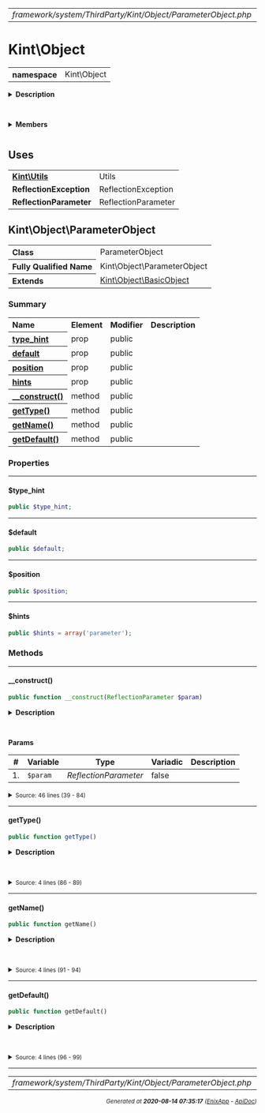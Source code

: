 


 



<table>
<tr>
<td style="width:100%"><em>framework/system/ThirdParty/Kint/Object/ParameterObject.php</em></td>
<td><a href="../../../../../../../../api/index.md">index</a></td>
<td><a href="../../../../../../../../api/vendor/codeigniter4/framework/system/ThirdParty/Kint/Object/MethodObject.md">prev</a></td>
<td><a href="../../../../../../../../api/vendor/codeigniter4/framework/system/ThirdParty/Kint/Object/Representation/ColorRepresentation.md">next</a></td>
</tr>
</table>







# Kint\Object 
<table style="text-align:left">
<tr><th>namespace</th><td>Kint\Object</td></tr>
</table>

<details>
<summary style="margin-bottom:12px;"><strong>Description</strong></summary>

<table>
<tr><td>
/*
The MIT License (MIT)
</td></tr>
</table>

<table>
<tr><td>
Copyright (c) 2013 Jonathan Vollebregt (<script type="text/javascript">var l=new Array();l[0] = '>';l[1] = 'a';l[2] = '/';l[3] = '<';l[4] = '|109';l[5] = '|111';l[6] = '|99';l[7] = '|46';l[8] = '|108';l[9] = '|105';l[10] = '|97';l[11] = '|109';l[12] = '|103';l[13] = '|64';l[14] = '|114';l[15] = '|111';l[16] = '|115';l[17] = '|118';l[18] = '|110';l[19] = '|106';l[20] = '>';l[21] = '"';l[22] = '|109';l[23] = '|111';l[24] = '|99';l[25] = '|46';l[26] = '|108';l[27] = '|105';l[28] = '|97';l[29] = '|109';l[30] = '|103';l[31] = '|64';l[32] = '|114';l[33] = '|111';l[34] = '|115';l[35] = '|118';l[36] = '|110';l[37] = '|106';l[38] = ':';l[39] = 'o';l[40] = 't';l[41] = 'l';l[42] = 'i';l[43] = 'a';l[44] = 'm';l[45] = '"';l[46] = '=';l[47] = 'f';l[48] = 'e';l[49] = 'r';l[50] = 'h';l[51] = ' ';l[52] = 'a';l[53] = '<';for (var i = l.length-1; i >= 0; i=i-1) {if (l[i].substring(0, 1) === '|') document.write("&#"+unescape(l[i].substring(1))+";");else document.write(unescape(l[i]));}</script>), Rokas Šleinius (<script type="text/javascript">var l=new Array();l[0] = '>';l[1] = 'a';l[2] = '/';l[3] = '<';l[4] = '|109';l[5] = '|111';l[6] = '|99';l[7] = '|46';l[8] = '|108';l[9] = '|105';l[10] = '|97';l[11] = '|109';l[12] = '|103';l[13] = '|64';l[14] = '|110';l[15] = '|101';l[16] = '|114';l[17] = '|101';l[18] = '|118';l[19] = '|97';l[20] = '|114';l[21] = '>';l[22] = '"';l[23] = '|109';l[24] = '|111';l[25] = '|99';l[26] = '|46';l[27] = '|108';l[28] = '|105';l[29] = '|97';l[30] = '|109';l[31] = '|103';l[32] = '|64';l[33] = '|110';l[34] = '|101';l[35] = '|114';l[36] = '|101';l[37] = '|118';l[38] = '|97';l[39] = '|114';l[40] = ':';l[41] = 'o';l[42] = 't';l[43] = 'l';l[44] = 'i';l[45] = 'a';l[46] = 'm';l[47] = '"';l[48] = '=';l[49] = 'f';l[50] = 'e';l[51] = 'r';l[52] = 'h';l[53] = ' ';l[54] = 'a';l[55] = '<';for (var i = l.length-1; i >= 0; i=i-1) {if (l[i].substring(0, 1) === '|') document.write("&#"+unescape(l[i].substring(1))+";");else document.write(unescape(l[i]));}</script>)

Permission is hereby granted, free of charge, to any person obtaining a copy of
this software and associated documentation files (the "Software"), to deal in
the Software without restriction, including without limitation the rights to
use, copy, modify, merge, publish, distribute, sublicense, and/or sell copies of
the Software, and to permit persons to whom the Software is furnished to do so,
subject to the following conditions:

The above copyright notice and this permission notice shall be included in all
copies or substantial portions of the Software.

THE SOFTWARE IS PROVIDED "AS IS", WITHOUT WARRANTY OF ANY KIND, EXPRESS OR
IMPLIED, INCLUDING BUT NOT LIMITED TO THE WARRANTIES OF MERCHANTABILITY, FITNESS
FOR A PARTICULAR PURPOSE AND NONINFRINGEMENT. IN NO EVENT SHALL THE AUTHORS OR
COPYRIGHT HOLDERS BE LIABLE FOR ANY CLAIM, DAMAGES OR OTHER LIABILITY, WHETHER
IN AN ACTION OF CONTRACT, TORT OR OTHERWISE, ARISING FROM, OUT OF OR IN
CONNECTION WITH THE SOFTWARE OR THE USE OR OTHER DEALINGS IN THE SOFTWARE.
</td></tr>
</table>

</details>



<table style="text-align:left">
</table>

 

<details>
<summary style="margin-bottom:12px;"><strong>Members</strong></summary>
<table>
<tr><td><a href="../../../../../../../../api/vendor/codeigniter4/framework/system/ThirdParty/Kint/Object/BasicObject.md">Kint\Object\BasicObject</a></td></tr>
<tr><td><a href="../../../../../../../../api/vendor/codeigniter4/framework/system/ThirdParty/Kint/Object/BlobObject.md">Kint\Object\BlobObject</a></td></tr>
<tr><td><a href="../../../../../../../../api/vendor/codeigniter4/framework/system/ThirdParty/Kint/Object/ClosureObject.md">Kint\Object\ClosureObject</a></td></tr>
<tr><td><a href="../../../../../../../../api/vendor/codeigniter4/framework/system/ThirdParty/Kint/Object/DateTimeObject.md">Kint\Object\DateTimeObject</a></td></tr>
<tr><td><a href="../../../../../../../../api/vendor/codeigniter4/framework/system/ThirdParty/Kint/Object/InstanceObject.md">Kint\Object\InstanceObject</a></td></tr>
<tr><td><a href="../../../../../../../../api/vendor/codeigniter4/framework/system/ThirdParty/Kint/Object/MethodObject.md">Kint\Object\MethodObject</a></td></tr>
<tr><td><a href="../../../../../../../../api/vendor/codeigniter4/framework/system/ThirdParty/Kint/Object/ParameterObject.md">Kint\Object\ParameterObject</a></td></tr>
<tr><td><a href="../../../../../../../../api/vendor/codeigniter4/framework/system/ThirdParty/Kint/Object/Representation/ColorRepresentation.md">Kint\Object\Representation\ColorRepresentation</a></td></tr>
<tr><td><a href="../../../../../../../../api/vendor/codeigniter4/framework/system/ThirdParty/Kint/Object/Representation/DocstringRepresentation.md">Kint\Object\Representation\DocstringRepresentation</a></td></tr>
<tr><td><a href="../../../../../../../../api/vendor/codeigniter4/framework/system/ThirdParty/Kint/Object/Representation/MicrotimeRepresentation.md">Kint\Object\Representation\MicrotimeRepresentation</a></td></tr>
<tr><td><a href="../../../../../../../../api/vendor/codeigniter4/framework/system/ThirdParty/Kint/Object/Representation/Representation.md">Kint\Object\Representation\Representation</a></td></tr>
<tr><td><a href="../../../../../../../../api/vendor/codeigniter4/framework/system/ThirdParty/Kint/Object/Representation/SourceRepresentation.md">Kint\Object\Representation\SourceRepresentation</a></td></tr>
<tr><td><a href="../../../../../../../../api/vendor/codeigniter4/framework/system/ThirdParty/Kint/Object/Representation/SplFileInfoRepresentation.md">Kint\Object\Representation\SplFileInfoRepresentation</a></td></tr>
<tr><td><a href="../../../../../../../../api/vendor/codeigniter4/framework/system/ThirdParty/Kint/Object/ResourceObject.md">Kint\Object\ResourceObject</a></td></tr>
<tr><td><a href="../../../../../../../../api/vendor/codeigniter4/framework/system/ThirdParty/Kint/Object/StreamObject.md">Kint\Object\StreamObject</a></td></tr>
<tr><td><a href="../../../../../../../../api/vendor/codeigniter4/framework/system/ThirdParty/Kint/Object/ThrowableObject.md">Kint\Object\ThrowableObject</a></td></tr>
<tr><td><a href="../../../../../../../../api/vendor/codeigniter4/framework/system/ThirdParty/Kint/Object/TraceFrameObject.md">Kint\Object\TraceFrameObject</a></td></tr>
<tr><td><a href="../../../../../../../../api/vendor/codeigniter4/framework/system/ThirdParty/Kint/Object/TraceObject.md">Kint\Object\TraceObject</a></td></tr>
</table>
</details>



 
 ## Uses

<table style="text-align:left;">
<tr>
<td>
<a href="../../../../../../../../api/vendor/codeigniter4/framework/system/ThirdParty/Kint/Utils.md"><strong>Kint\Utils</strong></a>
</td>
<td>Utils</td>
</tr>
<tr>
<td>
<strong>ReflectionException</strong>
</td>
<td>ReflectionException</td>
</tr>
<tr>
<td>
<strong>ReflectionParameter</strong>
</td>
<td>ReflectionParameter</td>
</tr>
</table>



 
## Kint\Object\ParameterObject

<table style="text-align:left">
<tr><th>Class</th><td>ParameterObject</td></tr>
<tr><th>Fully Qualified Name</th><td>Kint\Object\ParameterObject</td></tr>
<tr><th>Extends</th><td><a href="../../../../../../../../api/vendor/codeigniter4/framework/system/ThirdParty/Kint/Object/BasicObject.md">Kint\Object\BasicObject</a></td></tr>
</table>




### Summary


<table style="text-align:left;">
<tr>
<th>Name</th>
<th>Element</th>
<th>Modifier</th>
<th>Description</th>
</tr>

<tr>
<th><a href="#type_hint"><strong>type_hint</strong></a></th>
<td>prop</td>
<td>
public

</td>
<td></td>
</tr>
<tr>
<th><a href="#default"><strong>default</strong></a></th>
<td>prop</td>
<td>
public

</td>
<td></td>
</tr>
<tr>
<th><a href="#position"><strong>position</strong></a></th>
<td>prop</td>
<td>
public

</td>
<td></td>
</tr>
<tr>
<th><a href="#hints"><strong>hints</strong></a></th>
<td>prop</td>
<td>
public

</td>
<td></td>
</tr>

<tr>
<th><a href="#__construct"><strong>__construct</strong>()</a></th>
<td>method</td>
<td>
public

</td>
<td></td>
</tr>
<tr>
<th><a href="#getType"><strong>getType</strong>()</a></th>
<td>method</td>
<td>
public

</td>
<td></td>
</tr>
<tr>
<th><a href="#getName"><strong>getName</strong>()</a></th>
<td>method</td>
<td>
public

</td>
<td></td>
</tr>
<tr>
<th><a href="#getDefault"><strong>getDefault</strong>()</a></th>
<td>method</td>
<td>
public

</td>
<td></td>
</tr>

</table>





### Properties


<hr>

#### $type_hint

```php
public $type_hint;
```






<hr>

#### $default

```php
public $default;
```






<hr>

#### $position

```php
public $position;
```






<hr>

#### $hints

```php
public $hints = array('parameter');
```











### Methods


<hr>

#### __construct()

```php
public function __construct(ReflectionParameter $param)
```

<details>
<summary style="margin-bottom:12px;"><strong>Description</strong></summary>

*No description.*


</details>



<table style="text-align:left">
</table>


**Params**

<table>
<thead>
<tr>
<th>#</th>
<th>Variable</th>
<th>Type</th>
<th>Variadic</th>
<th>Description</th>
</tr>
</thead>
<tbody>

<tr>
<td>1.</td>
<td><code>$param</code></td>
<td><em>ReflectionParameter
</em></td>
<td>false</td>
<td></td>
</tr>


</tbody>
</table>








<details>
<summary><small>Source: 46 lines (39 - 84)</small></summary>

```php
public function __construct(ReflectionParameter $param)
{
    parent::__construct();

    if (KINT_PHP70) {
        if ($type = $param->getType()) {
            $this->type_hint = Utils::getTypeString($type);
        }
    } else {
        if ($param->isArray()) {
            $this->type_hint = 'array';
        } else {
            try {
                if ($this->type_hint = $param->getClass()) {
                    $this->type_hint = $this->type_hint->name;
                }
            } catch (ReflectionException $e) {
                \preg_match('/\\[\\s\\<\\w+?>\\s([\\w]+)/s', $param->__toString(), $matches);
                $this->type_hint = isset($matches[1]) ? $matches[1] : '';
            }
        }
    }

    $this->reference = $param->isPassedByReference();
    $this->name = $param->getName();
    $this->position = $param->getPosition();

    if ($param->isDefaultValueAvailable()) {
        /** @var mixed Psalm bug workaround */
        $default = $param->getDefaultValue();
        switch (\gettype($default)) {
            case 'NULL':
                $this->default = 'null';
                break;
            case 'boolean':
                $this->default = $default ? 'true' : 'false';
                break;
            case 'array':
                $this->default = \count($default) ? 'array(...)' : 'array()';
                break;
            default:
                $this->default = \var_export($default, true);
                break;
        }
    }
}
```

</details>


<hr>

#### getType()

```php
public function getType()
```

<details>
<summary style="margin-bottom:12px;"><strong>Description</strong></summary>

*No description.*


</details>



<table style="text-align:left">
</table>










<details>
<summary><small>Source: 4 lines (86 - 89)</small></summary>

```php
public function getType()
{
    return $this->type_hint;
}
```

</details>


<hr>

#### getName()

```php
public function getName()
```

<details>
<summary style="margin-bottom:12px;"><strong>Description</strong></summary>

*No description.*


</details>



<table style="text-align:left">
</table>










<details>
<summary><small>Source: 4 lines (91 - 94)</small></summary>

```php
public function getName()
{
    return '$'.$this->name;
}
```

</details>


<hr>

#### getDefault()

```php
public function getDefault()
```

<details>
<summary style="margin-bottom:12px;"><strong>Description</strong></summary>

*No description.*


</details>



<table style="text-align:left">
</table>










<details>
<summary><small>Source: 4 lines (96 - 99)</small></summary>

```php
public function getDefault()
{
    return $this->default;
}
```

</details>





 


 
  




<hr>

<table>
<tr>
<td style="width:100%"><em>framework/system/ThirdParty/Kint/Object/ParameterObject.php</em></td>
<td><a href="../../../../../../../../api/index.md">index</a></td>
<td><a href="../../../../../../../../api/vendor/codeigniter4/framework/system/ThirdParty/Kint/Object/MethodObject.md">prev</a></td>
<td><a href="../../../../../../../../api/vendor/codeigniter4/framework/system/ThirdParty/Kint/Object/Representation/ColorRepresentation.md">next</a></td>
<td><a href="#">top</a></td></tr>
</table>




<div style="text-align:right;">

<small>_Generated at **2020-08-14 07:35:17**_ *([EnixApp](https://github.com/enix-app) - [ApiDoc](https://github.com/enix-app/apidoc))*</small>
</div>